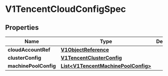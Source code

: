 # V1TencentCloudConfigSpec

## Properties
Name | Type | Description | Notes
------------ | ------------- | ------------- | -------------
**cloudAccountRef** | [**V1ObjectReference**](V1ObjectReference.md) |  |  [optional]
**clusterConfig** | [**V1TencentClusterConfig**](V1TencentClusterConfig.md) |  |  [optional]
**machinePoolConfig** | [**List&lt;V1TencentMachinePoolConfig&gt;**](V1TencentMachinePoolConfig.md) |  |  [optional]
